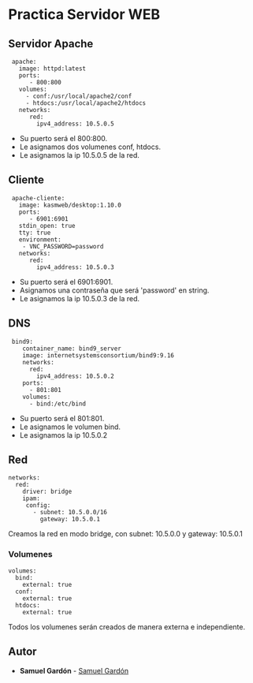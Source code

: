 # Practica Servidor WEB

## Servidor Apache
~~~
 apache:
   image: httpd:latest
   ports:
      - 800:800
   volumes:
     - conf:/usr/local/apache2/conf
     - htdocs:/usr/local/apache2/htdocs
   networks:
      red:
        ipv4_address: 10.5.0.5 
~~~
* Su puerto será el 800:800.
* Le asignamos dos volumenes conf, htdocs.
* Le asignamos la ip 10.5.0.5 de la red.

## Cliente
~~~
 apache-cliente:
   image: kasmweb/desktop:1.10.0
   ports:
      - 6901:6901
   stdin_open: true  
   tty: true         
   environment:
    - VNC_PASSWORD=password 
   networks:
      red:
        ipv4_address: 10.5.0.3 
~~~
* Su puerto será el 6901:6901.
* Asignamos una contraseña que será 'password' en string.
* Le asignamos la ip 10.5.0.3 de la red.

## DNS
~~~
 bind9:
    container_name: bind9_server
    image: internetsystemsconsortium/bind9:9.16
    networks:
      red:
        ipv4_address: 10.5.0.2
    ports:
      - 801:801
    volumes:
      - bind:/etc/bind
~~~
* Su puerto será el 801:801.
* Le asignamos le volumen bind.
* Le asignamos la ip 10.5.0.2

## Red
~~~
networks:
  red:
    driver: bridge
    ipam:
     config:
       - subnet: 10.5.0.0/16
         gateway: 10.5.0.1
~~~
Creamos la red en modo bridge, con subnet: 10.5.0.0 y gateway: 10.5.0.1

### Volumenes
~~~
volumes:
  bind:
    external: true
  conf:
    external: true
  htdocs:
    external: true
~~~
Todos los volumenes serán creados de manera externa e independiente.

## Autor
* **Samuel Gardón** - [Samuel Gardón](https://github.com/Maxwellgp)